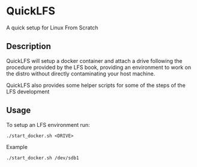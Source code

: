 # QuickLFS

A quick setup for Linux From Scratch

## Description

QuickLFS will setup a docker container and attach a drive following the procedure provided by the LFS book, providing an environment to work on the distro without directly contaminating your host machine.

QuickLFS also provides some helper scripts for some of the steps of the LFS development

## Usage

To setup an LFS environment run:
```
./start_docker.sh <DRIVE>
```

Example
```
./start_docker.sh /dev/sdb1
```